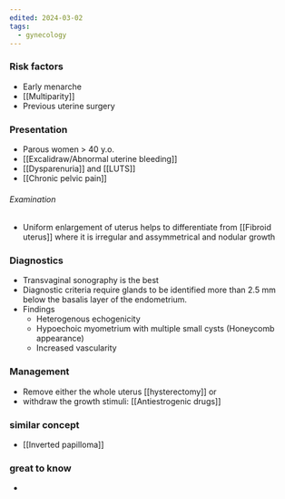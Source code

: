 ```yaml
---
edited: 2024-03-02
tags:
  - gynecology
---
```

### Risk factors
- Early menarche
- [[Multiparity]] 
- Previous uterine surgery
### Presentation
- Parous women > 40 y.o.
- [[Excalidraw/Abnormal uterine bleeding]]
- [[Dysparenuria]] and [[LUTS]]
- [[Chronic pelvic pain]] 
###### Examination
- Uniform enlargement of uterus helps to differentiate from [[Fibroid uterus]] where it is irregular and assymmetrical and nodular growth 
### Diagnostics
- Transvaginal sonography is the best
- Diagnostic criteria require glands to be identified more than 2.5 mm below the basalis layer of the endometrium.
- Findings
	- Heterogenous echogenicity
	- Hypoechoic myometrium with multiple small cysts (Honeycomb appearance)
	- Increased vascularity

### Management
- Remove either the whole uterus [[hysterectomy]] or 
- withdraw the growth stimuli: [[Antiestrogenic drugs]] 

### similar concept
- [[Inverted papilloma]] 

### great to know
- 